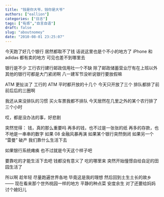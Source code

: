 ```yaml
---
title: "钱是你大爷，钱你是大爷"
authors: ["eallion"]
categories: ["日志"]
tags: ["有感","自言自语"]
draft: false
slug: "aboutnomey"
date: "2010-08-01 23:25:07"
---
```


今天跑了好几个银行
居然都取不了钱
话说这里也是个不小的地方了
iPhone 和 adidas 都有卖的地方
可见也差不到哪里去

银行是不少
工行农行建行邮政信用社一个不缺
除了邮政储蓄营业厅有在上班以外
其他的银行可都是大门紧闭啊
八一建军节没听说银行要放假嘛

ATM 更扯淡了
工行的 ATM 平时都开放的十几个
今天只开放了三个
排队都排了前前后后的三圈啊

我还从来没排队的习惯
买火车票我都不排队
今天居然在几里之外的某个农行排了三个小时

哎，都是没办法的事，好悲剧

突然觉得：
钱，真的那么重要吗
再多的钱，也不过是一张张的纸
再多的存款，也不地是一串串的数字
如果 08 金融风暴再演
如果某个银行突然倒闭
如果另一个 “雷曼” 破产
我们靠什么生活下去

如果银行系统瘫痪
也不过就是今天这个样子吧

要靠吃的才能生活下去吧
钱都没有意义了
吃的哪里来
突然开始憧憬自给自足的田园生活了

所以啊
趁年轻
尽量跑遍世界各地
毕竟这是我的理想
然后回到土生土长的故乡
—— 现在看来那个世外桃园一样的地方
平静的种点菜
安度余生
对了还要给妈妈讨个媳妇儿
